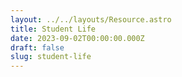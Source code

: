 ```yaml
---
layout: ../../layouts/Resource.astro
title: Student Life
date: 2023-09-02T00:00:00.000Z
draft: false
slug: student-life
---
```

